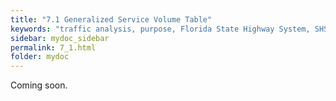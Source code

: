 ```yaml
---
title: "7.1	Generalized Service Volume Table"
keywords: "traffic analysis, purpose, Florida State Highway System, SHS"
sidebar: mydoc_sidebar
permalink: 7_1.html
folder: mydoc
---
```


<p>
  Coming soon.
</p>